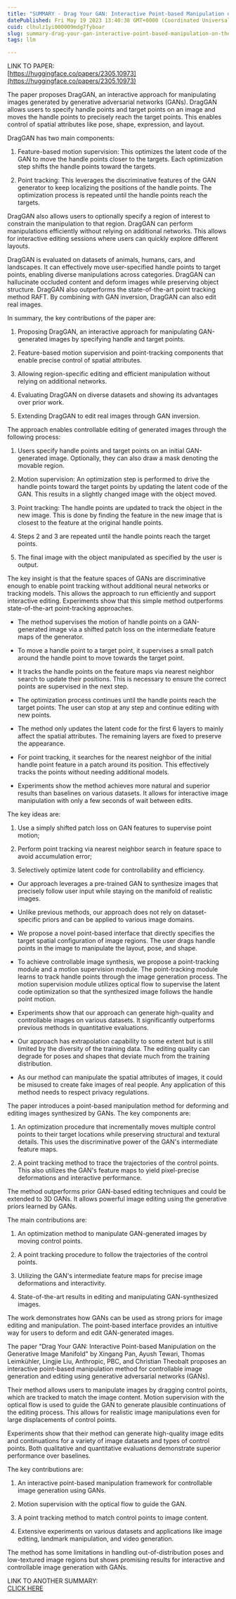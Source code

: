 ```yaml
---
title: "SUMMARY - Drag Your GAN: Interactive Point-based Manipulation on the Generative Image Manifold"
datePublished: Fri May 19 2023 13:40:38 GMT+0000 (Coordinated Universal Time)
cuid: clhulz1yi000009mdg7fyboar
slug: summary-drag-your-gan-interactive-point-based-manipulation-on-the-generative-image-manifold
tags: llm

---
```


LINK TO PAPER:  
[https://huggingface.co/papers/2305.10973](https://huggingface.co/papers/2305.10973)

The paper proposes DragGAN, an interactive approach for manipulating images generated by generative adversarial networks (GANs). DragGAN allows users to specify handle points and target points on an image and moves the handle points to precisely reach the target points. This enables control of spatial attributes like pose, shape, expression, and layout.

DragGAN has two main components:

1. Feature-based motion supervision: This optimizes the latent code of the GAN to move the handle points closer to the targets. Each optimization step shifts the handle points toward the targets.
    
2. Point tracking: This leverages the discriminative features of the GAN generator to keep localizing the positions of the handle points. The optimization process is repeated until the handle points reach the targets.
    

DragGAN also allows users to optionally specify a region of interest to constrain the manipulation to that region. DragGAN can perform manipulations efficiently without relying on additional networks. This allows for interactive editing sessions where users can quickly explore different layouts.

DragGAN is evaluated on datasets of animals, humans, cars, and landscapes. It can effectively move user-specified handle points to target points, enabling diverse manipulations across categories. DragGAN can hallucinate occluded content and deform images while preserving object structure. DragGAN also outperforms the state-of-the-art point tracking method RAFT. By combining with GAN inversion, DragGAN can also edit real images.

In summary, the key contributions of the paper are:

1. Proposing DragGAN, an interactive approach for manipulating GAN-generated images by specifying handle and target points.
    
2. Feature-based motion supervision and point-tracking components that enable precise control of spatial attributes.
    
3. Allowing region-specific editing and efficient manipulation without relying on additional networks.
    
4. Evaluating DragGAN on diverse datasets and showing its advantages over prior work.
    
5. Extending DragGAN to edit real images through GAN inversion.
    

The approach enables controllable editing of generated images through the following process:

1. Users specify handle points and target points on an initial GAN-generated image. Optionally, they can also draw a mask denoting the movable region.
    
2. Motion supervision: An optimization step is performed to drive the handle points toward the target points by updating the latent code of the GAN. This results in a slightly changed image with the object moved.
    
3. Point tracking: The handle points are updated to track the object in the new image. This is done by finding the feature in the new image that is closest to the feature at the original handle points.
    
4. Steps 2 and 3 are repeated until the handle points reach the target points.
    
5. The final image with the object manipulated as specified by the user is output.
    

The key insight is that the feature spaces of GANs are discriminative enough to enable point tracking without additional neural networks or tracking models. This allows the approach to run efficiently and support interactive editing. Experiments show that this simple method outperforms state-of-the-art point-tracking approaches.

* The method supervises the motion of handle points on a GAN-generated image via a shifted patch loss on the intermediate feature maps of the generator.
    
* To move a handle point to a target point, it supervises a small patch around the handle point to move towards the target point.
    
* It tracks the handle points on the feature maps via nearest neighbor search to update their positions. This is necessary to ensure the correct points are supervised in the next step.
    
* The optimization process continues until the handle points reach the target points. The user can stop at any step and continue editing with new points.
    
* The method only updates the latent code for the first 6 layers to mainly affect the spatial attributes. The remaining layers are fixed to preserve the appearance.
    
* For point tracking, it searches for the nearest neighbor of the initial handle point feature in a patch around its position. This effectively tracks the points without needing additional models.
    
* Experiments show the method achieves more natural and superior results than baselines on various datasets. It allows for interactive image manipulation with only a few seconds of wait between edits.
    

The key ideas are:

1) Use a simply shifted patch loss on GAN features to supervise point motion;

2) Perform point tracking via nearest neighbor search in feature space to avoid accumulation error;

3) Selectively optimize latent code for controllability and efficiency.

* Our approach leverages a pre-trained GAN to synthesize images that precisely follow user input while staying on the manifold of realistic images.
    
* Unlike previous methods, our approach does not rely on dataset-specific priors and can be applied to various image domains.
    
* We propose a novel point-based interface that directly specifies the target spatial configuration of image regions. The user drags handle points in the image to manipulate the layout, pose, and shape.
    
* To achieve controllable image synthesis, we propose a point-tracking module and a motion supervision module. The point-tracking module learns to track handle points through the image generation process. The motion supervision module utilizes optical flow to supervise the latent code optimization so that the synthesized image follows the handle point motion.
    
* Experiments show that our approach can generate high-quality and controllable images on various datasets. It significantly outperforms previous methods in quantitative evaluations.
    
* Our approach has extrapolation capability to some extent but is still limited by the diversity of the training data. The editing quality can degrade for poses and shapes that deviate much from the training distribution.
    
* As our method can manipulate the spatial attributes of images, it could be misused to create fake images of real people. Any application of this method needs to respect privacy regulations.
    

The paper introduces a point-based manipulation method for deforming and editing images synthesized by GANs. The key components are:

1. An optimization procedure that incrementally moves multiple control points to their target locations while preserving structural and textural details. This uses the discriminative power of the GAN's intermediate feature maps.
    
2. A point tracking method to trace the trajectories of the control points. This also utilizes the GAN's feature maps to yield pixel-precise deformations and interactive performance.
    

The method outperforms prior GAN-based editing techniques and could be extended to 3D GANs. It allows powerful image editing using the generative priors learned by GANs.

The main contributions are:

1. An optimization method to manipulate GAN-generated images by moving control points.
    
2. A point tracking procedure to follow the trajectories of the control points.
    
3. Utilizing the GAN's intermediate feature maps for precise image deformations and interactivity.
    
4. State-of-the-art results in editing and manipulating GAN-synthesized images.
    

The work demonstrates how GANs can be used as strong priors for image editing and manipulation. The point-based interface provides an intuitive way for users to deform and edit GAN-generated images.

The paper "Drag Your GAN: Interactive Point-based Manipulation on the Generative Image Manifold" by Xingang Pan, Ayush Tewari, Thomas Leimkühler, Lingjie Liu, Anthropic, PBC, and Christian Theobalt proposes an interactive point-based manipulation method for controllable image generation and editing using generative adversarial networks (GANs).

Their method allows users to manipulate images by dragging control points, which are tracked to match the image content. Motion supervision with the optical flow is used to guide the GAN to generate plausible continuations of the editing process. This allows for realistic image manipulations even for large displacements of control points.

Experiments show that their method can generate high-quality image edits and continuations for a variety of image datasets and types of control points. Both qualitative and quantitative evaluations demonstrate superior performance over baselines.

The key contributions are:

1. An interactive point-based manipulation framework for controllable image generation using GANs.
    
2. Motion supervision with the optical flow to guide the GAN.
    
3. A point tracking method to match control points to image content.
    
4. Extensive experiments on various datasets and applications like image editing, landmark manipulation, and video generation.
    

The method has some limitations in handling out-of-distribution poses and low-textured image regions but shows promising results for interactive and controllable image generation with GANs.

LINK TO ANOTHER SUMMARY:  
[CLICK HERE](https://blog.matheuspuppedev.com.br/summaryhugginggpt-solving-ai-tasks-with-chatgpt-and-its-friends-in-hugging-face)